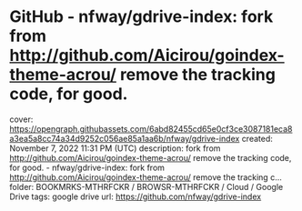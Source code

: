 # GitHub - nfway/gdrive-index: fork from http://github.com/Aicirou/goindex-theme-acrou/ remove the tracking code, for good.

cover: https://opengraph.githubassets.com/6abd82455cd65e0cf3ce3087181eca8a3ea5a8cc74a34d9252c056ae85a1aa6b/nfway/gdrive-index
created: November 7, 2022 11:31 PM (UTC)
description: fork from http://github.com/Aicirou/goindex-theme-acrou/   remove the tracking code, for good. - nfway/gdrive-index: fork from http://github.com/Aicirou/goindex-theme-acrou/   remove the tracking c...
folder: BOOKMRKS-MTHRFCKR / BROWSR-MTHRFCKR / Cloud / Google Drive
tags: google drive
url: https://github.com/nfway/gdrive-index